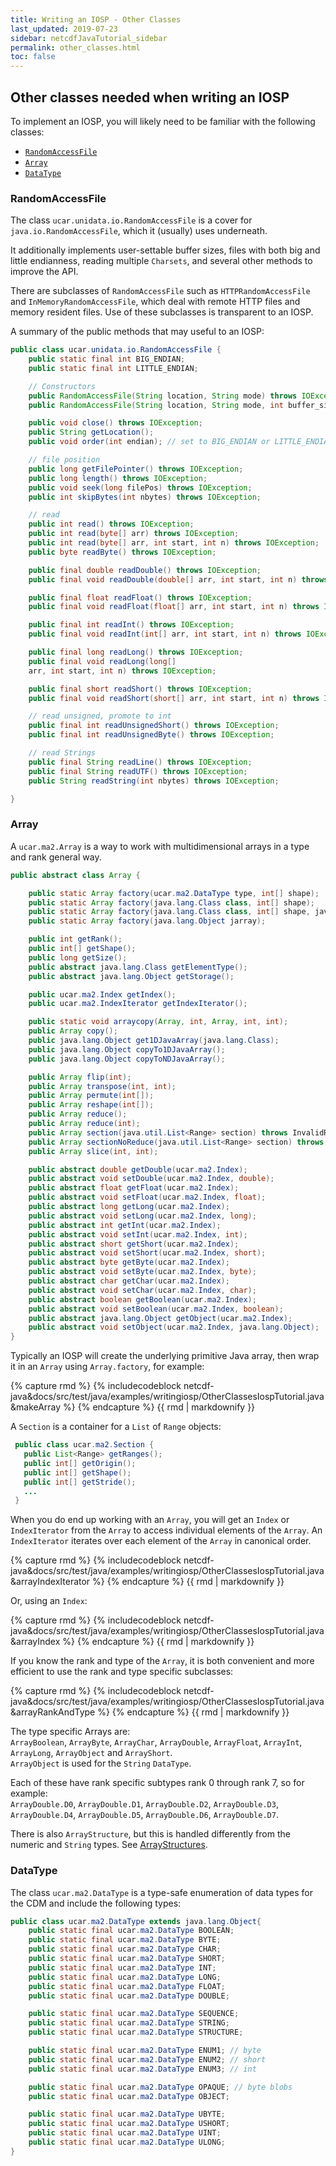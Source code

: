 ```yaml
---
title: Writing an IOSP - Other Classes
last_updated: 2019-07-23
sidebar: netcdfJavaTutorial_sidebar
permalink: other_classes.html
toc: false
---
```


## Other classes needed when writing an IOSP
To implement an IOSP, you will likely need to be familiar with the following classes:
* [`RandomAccessFile`](#randomaccessfile)
* [`Array`](#array)
* [`DataType`](#datatype)

### RandomAccessFile

The class `ucar.unidata.io.RandomAccessFile` is a cover for `java.io.RandomAccessFile`, which it (usually) uses underneath. 

It additionally implements user-settable buffer sizes, files with both big and little endianness, reading multiple `Charsets`, and several other methods to improve the API.

There are subclasses of `RandomAccessFile` such as `HTTPRandomAccessFile` and `InMemoryRandomAccessFile`, which deal with remote HTTP files 
and memory resident files. Use of these subclasses is transparent to an IOSP.

A summary of the public methods that may useful to an IOSP:

~~~java
public class ucar.unidata.io.RandomAccessFile {
    public static final int BIG_ENDIAN;
    public static final int LITTLE_ENDIAN;

    // Constructors
    public RandomAccessFile(String location, String mode) throws IOException;
    public RandomAccessFile(String location, String mode, int buffer_size) throws IOException;

    public void close() throws IOException;
    public String getLocation();
    public void order(int endian); // set to BIG_ENDIAN or LITTLE_ENDIAN

    // file position
    public long getFilePointer() throws IOException;
    public long length() throws IOException;
    public void seek(long filePos) throws IOException;
    public int skipBytes(int nbytes) throws IOException;

    // read
    public int read() throws IOException;
    public int read(byte[] arr) throws IOException;
    public int read(byte[] arr, int start, int n) throws IOException;
    public byte readByte() throws IOException;

    public final double readDouble() throws IOException;
    public final void readDouble(double[] arr, int start, int n) throws IOException;

    public final float readFloat() throws IOException;
    public final void readFloat(float[] arr, int start, int n) throws IOException;

    public final int readInt() throws IOException;
    public final void readInt(int[] arr, int start, int n) throws IOException;

    public final long readLong() throws IOException;
    public final void readLong(long[]
    arr, int start, int n) throws IOException;

    public final short readShort() throws IOException;
    public final void readShort(short[] arr, int start, int n) throws IOException;

    // read unsigned, promote to int
    public final int readUnsignedShort() throws IOException;
    public final int readUnsignedByte() throws IOException;

    // read Strings
    public final String readLine() throws IOException;
    public final String readUTF() throws IOException;
    public String readString(int nbytes) throws IOException;

}
~~~

### Array
A `ucar.ma2.Array` is a way to work with multidimensional arrays in a type and rank general way.

~~~java
public abstract class Array {

    public static Array factory(ucar.ma2.DataType type, int[] shape);
    public static Array factory(java.lang.Class class, int[] shape);
    public static Array factory(java.lang.Class class, int[] shape, java.lang.Object jarray);
    public static Array factory(java.lang.Object jarray);

    public int getRank();
    public int[] getShape();
    public long getSize();
    public abstract java.lang.Class getElementType();
    public abstract java.lang.Object getStorage();

    public ucar.ma2.Index getIndex();
    public ucar.ma2.IndexIterator getIndexIterator();

    public static void arraycopy(Array, int, Array, int, int);
    public Array copy();
    public java.lang.Object get1DJavaArray(java.lang.Class);
    public java.lang.Object copyTo1DJavaArray();
    public java.lang.Object copyToNDJavaArray();

    public Array flip(int);
    public Array transpose(int, int);
    public Array permute(int[]);
    public Array reshape(int[]);
    public Array reduce();
    public Array reduce(int);
    public Array section(java.util.List<Range> section) throws InvalidRangeException;
    public Array sectionNoReduce(java.util.List<Range> section) throws InvalidRangeException;
    public Array slice(int, int);

    public abstract double getDouble(ucar.ma2.Index);
    public abstract void setDouble(ucar.ma2.Index, double);
    public abstract float getFloat(ucar.ma2.Index);
    public abstract void setFloat(ucar.ma2.Index, float);
    public abstract long getLong(ucar.ma2.Index);
    public abstract void setLong(ucar.ma2.Index, long);
    public abstract int getInt(ucar.ma2.Index);
    public abstract void setInt(ucar.ma2.Index, int);
    public abstract short getShort(ucar.ma2.Index);
    public abstract void setShort(ucar.ma2.Index, short);
    public abstract byte getByte(ucar.ma2.Index);
    public abstract void setByte(ucar.ma2.Index, byte);
    public abstract char getChar(ucar.ma2.Index);
    public abstract void setChar(ucar.ma2.Index, char);
    public abstract boolean getBoolean(ucar.ma2.Index);
    public abstract void setBoolean(ucar.ma2.Index, boolean);
    public abstract java.lang.Object getObject(ucar.ma2.Index);
    public abstract void setObject(ucar.ma2.Index, java.lang.Object);
}
~~~
Typically an IOSP will create the underlying primitive Java array, then wrap it in an `Array` using `Array.factory`, for example:

{% capture rmd %}
{% includecodeblock netcdf-java&docs/src/test/java/examples/writingiosp/OtherClassesIospTutorial.java&makeArray %}
{% endcapture %}
{{ rmd | markdownify }}

A `Section` is a container for a `List` of `Range` objects:

~~~java
 public class ucar.ma2.Section {
   public List<Range> getRanges();
   public int[] getOrigin();
   public int[] getShape();
   public int[] getStride();
   ...
 }
~~~

When you do end up working with an `Array`, you will get an `Index` or `IndexIterator` from the `Array` to access individual elements of 
the `Array`. An `IndexIterator` iterates over each element of the `Array` in canonical order.

{% capture rmd %}
{% includecodeblock netcdf-java&docs/src/test/java/examples/writingiosp/OtherClassesIospTutorial.java&arrayIndexIterator %}
{% endcapture %}
{{ rmd | markdownify }}

Or, using an `Index`:

{% capture rmd %}
{% includecodeblock netcdf-java&docs/src/test/java/examples/writingiosp/OtherClassesIospTutorial.java&arrayIndex %}
{% endcapture %}
{{ rmd | markdownify }}

If you know the rank and type of the `Array`, it is both convenient and more efficient to use the rank and type specific subclasses:

{% capture rmd %}
{% includecodeblock netcdf-java&docs/src/test/java/examples/writingiosp/OtherClassesIospTutorial.java&arrayRankAndType %}
{% endcapture %}
{{ rmd | markdownify }}

The type specific Arrays are:  
`ArrayBoolean`, `ArrayByte`, `ArrayChar`, `ArrayDouble`, `ArrayFloat`, `ArrayInt`, `ArrayLong`, `ArrayObject` and `ArrayShort`.  
`ArrayObject` is used for the `String` `DataType`.

Each of these have rank specific subtypes rank 0 through rank 7, so for example:  
`ArrayDouble.D0`, `ArrayDouble.D1`, `ArrayDouble.D2`, `ArrayDouble.D3`, `ArrayDouble.D4`, `ArrayDouble.D5`, `ArrayDouble.D6`, `ArrayDouble.D7`.

There is also `ArrayStructure`, but this is handled differently from the numeric and `String` types. 
See [ArrayStructures](arraystructures_ref.html).

### DataType

The class `ucar.ma2.DataType` is a type-safe enumeration of data types for the CDM and include the following types:

~~~java
public class ucar.ma2.DataType extends java.lang.Object{
    public static final ucar.ma2.DataType BOOLEAN;
    public static final ucar.ma2.DataType BYTE;
    public static final ucar.ma2.DataType CHAR;
    public static final ucar.ma2.DataType SHORT;
    public static final ucar.ma2.DataType INT;
    public static final ucar.ma2.DataType LONG;
    public static final ucar.ma2.DataType FLOAT;
    public static final ucar.ma2.DataType DOUBLE;

    public static final ucar.ma2.DataType SEQUENCE;
    public static final ucar.ma2.DataType STRING;
    public static final ucar.ma2.DataType STRUCTURE;

    public static final ucar.ma2.DataType ENUM1; // byte
    public static final ucar.ma2.DataType ENUM2; // short
    public static final ucar.ma2.DataType ENUM3; // int

    public static final ucar.ma2.DataType OPAQUE; // byte blobs
    public static final ucar.ma2.DataType OBJECT;

    public static final ucar.ma2.DataType UBYTE;
    public static final ucar.ma2.DataType USHORT;
    public static final ucar.ma2.DataType UINT;
    public static final ucar.ma2.DataType ULONG;
}
~~~